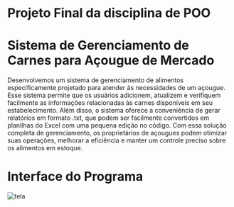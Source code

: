 # Projeto Final da disciplina de POO

# Sistema de Gerenciamento de Carnes para Açougue de Mercado
Desenvolvemos um sistema de gerenciamento de alimentos especificamente projetado para atender às necessidades de um açougue. Esse sistema permite que os usuários adicionem, atualizem e verifiquem facilmente as informações relacionadas às carnes disponíveis em seu estabelecimento. Além disso, o sistema oferece a conveniência de gerar relatórios em formato .txt, que podem ser facilmente convertidos em planilhas do Excel com uma pequena edição no código. Com essa solução completa de gerenciamento, os proprietários de açougues podem otimizar suas operações, melhorar a eficiência e manter um controle preciso sobre os alimentos em estoque.

# Interface do Programa

![tela](https://github.com/yohanngusso/Sistema-Mercado-Acouque/assets/79810080/62eba8c5-4226-41fb-b7c8-ed6277b9719d)
